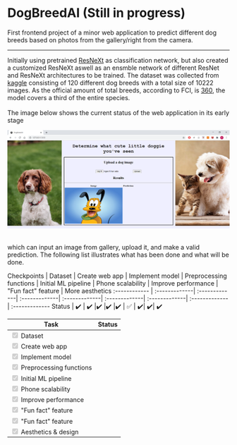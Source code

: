 # DogBreedAI (Still in progress)
First frontend project of a minor web application to predict different dog breeds based on photos from the gallery/right from the camera. 

<hr>

Initially using pretrained [ResNeXt](https://arxiv.org/abs/1611.05431) as classification network, but also created a customized ResNeXt aswell as an ensmble network of different ResNet and ResNeXt architectures to be trained. The dataset was collected from [kaggle](https://www.kaggle.com/c/dog-breed-identification/data) consisting of 120 different dog breeds with a total size of 10222 images. As the official amount of total breeds, according to FCI, is [360](https://www.psychologytoday.com/us/blog/canine-corner/201305/how-many-breeds-dogs-are-there-in-the-world), the model covers a third of the entire species.
<br>
<br>
The image below shows the current status of the web application in its early stage

![Current status](https://github.com/olof98johansson/DogBreedAI/blob/main/status/first.PNG?raw=true)

<br>
which can input an image from gallery, upload it, and make a valid prediction. The following list illustrates what has been done and what will be done.

Checkpoints | Dataset | Create web app | Implement model | Preprocessing functions | Initial ML pipeline | Phone scalability | Improve performance | "Fun fact" feature | More aesthetics
:------------ | :-------------| :-------------| :-------------| :-------------| :-------------| :-------------| :-------------| :-------------
Status | :heavy_check_mark: | :heavy_check_mark: |:heavy_check_mark: |:heavy_check_mark: |:heavy_check_mark: | :white_check_mark: | :heavy_check_mark:| :heavy_check_mark:| :heavy_check_mark:



| Task                                              | Status |
| ------------------------------------------------- | ----   |
| <input type="checkbox" disabled checked /> Dataset  |      |
| <input type="checkbox" disabled  checked/> Create web app |      |
| <input type="checkbox" disabled  checked/> Implement model |      |
| <input type="checkbox" disabled  checked/> Preprocessing functions |      |
| <input type="checkbox" disabled  checked/> Initial ML pipeline |      |
| <input type="checkbox" disabled  checked/> Phone scalability |      |
| <input type="checkbox" disabled  checked/> Improve performance |      |
| <input type="checkbox" disabled  checked/> "Fun fact" feature |      |
| <input type="checkbox" disabled  checked/> "Fun fact" feature |      |
| <input type="checkbox" disabled  checked/> Aesthetics & design |      |
